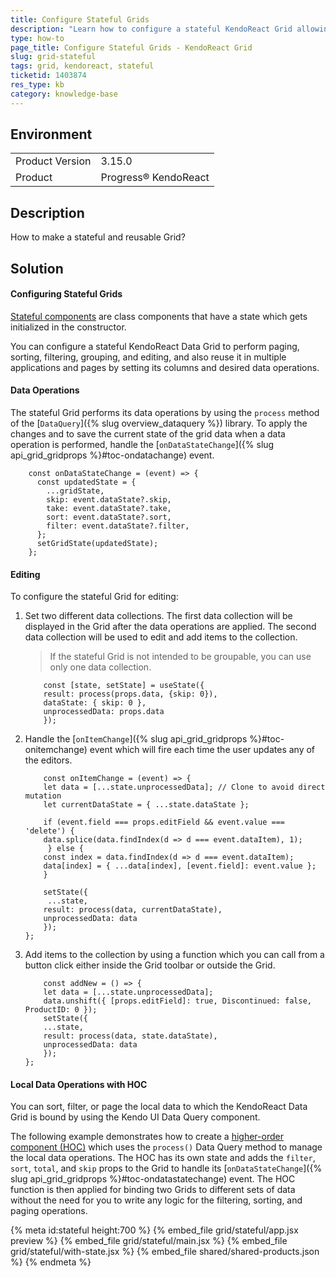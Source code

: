 ```yaml
---
title: Configure Stateful Grids
description: "Learn how to configure a stateful KendoReact Grid allowing you to perform paging, sorting, filtering, grouping, and editing, and to reuse it across apps."
type: how-to
page_title: Configure Stateful Grids - KendoReact Grid
slug: grid-stateful
tags: grid, kendoreact, stateful
ticketid: 1403874
res_type: kb
category: knowledge-base
---
```


## Environment

<table>
	<tbody>
		<tr>
			<td>Product Version</td>
			<td>3.15.0</td>
		</tr>
		<tr>
			<td>Product</td>
			<td>Progress® KendoReact</td>
		</tr>
	</tbody>
</table>


## Description

How to make a stateful and reusable Grid?

## Solution

#### Configuring Stateful Grids

[Stateful components](https://code.tutsplus.com/tutorials/stateful-vs-stateless-functional-components-in-react--cms-29541) are class components that have a state which gets initialized in the constructor.

You can configure a stateful KendoReact Data Grid to perform paging, sorting, filtering, grouping, and editing, and also reuse it in multiple applications and pages by setting its columns and desired data operations.

#### Data Operations

The stateful Grid performs its data operations by using the `process` method of the [`DataQuery`]({% slug overview_dataquery %}) library. To apply the changes and to save the current state of the grid data when a data operation is performed, handle the [`onDataStateChange`]({% slug api_grid_gridprops %}#toc-ondatachange) event.

```jsx-no-run
    const onDataStateChange = (event) => {
      const updatedState = {
        ...gridState,
        skip: event.dataState?.skip,
        take: event.dataState?.take,
        sort: event.dataState?.sort,
        filter: event.dataState?.filter,
      };
      setGridState(updatedState);
    };
```

#### Editing

To configure the stateful Grid for editing:

1. Set two different data collections. The first data collection will be displayed in the Grid after the data operations are applied. The second data collection will be used to edit and add items to the collection.

    > If the stateful Grid is not intended to be groupable, you can use only one data collection.

    ```jsx-no-run
        const [state, setState] = useState({
        result: process(props.data, {skip: 0}),
        dataState: { skip: 0 },
        unprocessedData: props.data
        });
    ```

1. Handle the [`onItemChange`]({% slug api_grid_gridprops %}#toc-onitemchange) event which will fire each time the user updates any of the editors.

    ```jsx-no-run
        const onItemChange = (event) => {
        let data = [...state.unprocessedData]; // Clone to avoid direct mutation
        let currentDataState = { ...state.dataState };

        if (event.field === props.editField && event.value === 'delete') {
        data.splice(data.findIndex(d => d === event.dataItem), 1);
         } else {
        const index = data.findIndex(d => d === event.dataItem);
        data[index] = { ...data[index], [event.field]: event.value };
        }
        
        setState({
         ...state,
        result: process(data, currentDataState),
        unprocessedData: data
        });
    };
    ```

1. Add items to the collection by using a function which you can call from a button click either inside the Grid toolbar or outside the Grid.

    ```jsx-no-run
        const addNew = () => {
        let data = [...state.unprocessedData];
        data.unshift({ [props.editField]: true, Discontinued: false, ProductID: 0 });
        setState({
        ...state,
        result: process(data, state.dataState),
        unprocessedData: data
        });
    };
    ```

#### Local Data Operations with HOC

You can sort, filter, or page the local data to which the KendoReact Data Grid is bound by using the Kendo UI Data Query component.

The following example demonstrates how to create a [higher-order component (HOC)](https://reactjs.org/docs/higher-order-components.html) which uses the `process()` Data Query method to manage the local data operations. The HOC has its own state and adds the `filter`, `sort`, `total`, and `skip` props to the Grid to handle its [`onDataStateChange`]({% slug api_grid_gridprops %}#toc-ondatastatechange) event. The HOC function is then applied for binding two Grids to different sets of data without the need for you to write any logic for the filtering, sorting, and paging operations.

{% meta id:stateful height:700 %}
{% embed_file grid/stateful/app.jsx preview %}
{% embed_file grid/stateful/main.jsx %}
{% embed_file grid/stateful/with-state.jsx %}
{% embed_file shared/shared-products.json %}
{% endmeta %}
